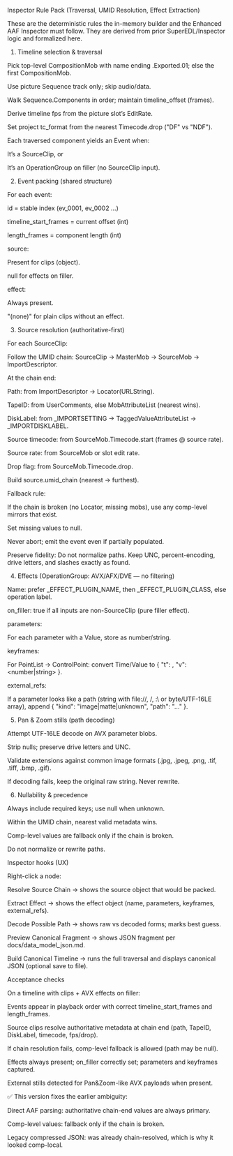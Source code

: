 Inspector Rule Pack (Traversal, UMID Resolution, Effect Extraction)

These are the deterministic rules the in-memory builder and the Enhanced AAF Inspector must follow. They are derived from prior SuperEDL/Inspector logic and formalized here.

1) Timeline selection & traversal

Pick top-level CompositionMob with name ending .Exported.01; else the first CompositionMob.

Use picture Sequence track only; skip audio/data.

Walk Sequence.Components in order; maintain timeline_offset (frames).

Derive timeline fps from the picture slot’s EditRate.

Set project tc_format from the nearest Timecode.drop ("DF" vs "NDF").

Each traversed component yields an Event when:

It’s a SourceClip, or

It’s an OperationGroup on filler (no SourceClip input).

2) Event packing (shared structure)

For each event:

id = stable index (ev_0001, ev_0002 …)

timeline_start_frames = current offset (int)

length_frames = component length (int)

source:

Present for clips (object).

null for effects on filler.

effect:

Always present.

"(none)" for plain clips without an effect.

3) Source resolution (authoritative-first)

For each SourceClip:

Follow the UMID chain: SourceClip → MasterMob → SourceMob → ImportDescriptor.

At the chain end:

Path: from ImportDescriptor → Locator(URLString).

TapeID: from UserComments, else MobAttributeList (nearest wins).

DiskLabel: from _IMPORTSETTING → TaggedValueAttributeList → _IMPORTDISKLABEL.

Source timecode: from SourceMob.Timecode.start (frames @ source rate).

Source rate: from SourceMob or slot edit rate.

Drop flag: from SourceMob.Timecode.drop.

Build source.umid_chain (nearest → furthest).

Fallback rule:

If the chain is broken (no Locator, missing mobs), use any comp-level mirrors that exist.

Set missing values to null.

Never abort; emit the event even if partially populated.

Preserve fidelity: Do not normalize paths. Keep UNC, percent-encoding, drive letters, and slashes exactly as found.

4) Effects (OperationGroup: AVX/AFX/DVE — no filtering)

Name: prefer _EFFECT_PLUGIN_NAME, then _EFFECT_PLUGIN_CLASS, else operation label.

on_filler: true if all inputs are non-SourceClip (pure filler effect).

parameters:

For each parameter with a Value, store as number/string.

keyframes:

For PointList → ControlPoint: convert Time/Value to
{ "t": <seconds>, "v": <number|string> }.

external_refs:

If a parameter looks like a path (string with file://, /, :\ or byte/UTF-16LE array), append
{ "kind": "image|matte|unknown", "path": "..." }.

5) Pan & Zoom stills (path decoding)

Attempt UTF-16LE decode on AVX parameter blobs.

Strip nulls; preserve drive letters and UNC.

Validate extensions against common image formats (.jpg, .jpeg, .png, .tif, .tiff, .bmp, .gif).

If decoding fails, keep the original raw string. Never rewrite.

6) Nullability & precedence

Always include required keys; use null when unknown.

Within the UMID chain, nearest valid metadata wins.

Comp-level values are fallback only if the chain is broken.

Do not normalize or rewrite paths.

Inspector hooks (UX)

Right-click a node:

Resolve Source Chain → shows the source object that would be packed.

Extract Effect → shows the effect object (name, parameters, keyframes, external_refs).

Decode Possible Path → shows raw vs decoded forms; marks best guess.

Preview Canonical Fragment → shows JSON fragment per docs/data_model_json.md.

Build Canonical Timeline → runs the full traversal and displays canonical JSON (optional save to file).

Acceptance checks

On a timeline with clips + AVX effects on filler:

Events appear in playback order with correct timeline_start_frames and length_frames.

Source clips resolve authoritative metadata at chain end (path, TapeID, DiskLabel, timecode, fps/drop).

If chain resolution fails, comp-level fallback is allowed (path may be null).

Effects always present; on_filler correctly set; parameters and keyframes captured.

External stills detected for Pan&Zoom-like AVX payloads when present.

✅ This version fixes the earlier ambiguity:

Direct AAF parsing: authoritative chain-end values are always primary.

Comp-level values: fallback only if the chain is broken.

Legacy compressed JSON: was already chain-resolved, which is why it looked comp-local.
